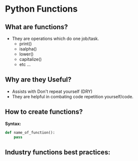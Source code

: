 # Python Functions

## What are functions?

- They are operations which do one job/task.
    - print()
    - isalpha()
    - lower()
    - capitalize()
    - etc ...
    
## Why are they Useful?

- Assists with Don't repeat yourself (DRY) 
- They are helpful in combating code repetition yourself/code.

## How to create functions?
**Syntax:**

```python
def name_of_function():
    pass
```

## Industry functions best practices: